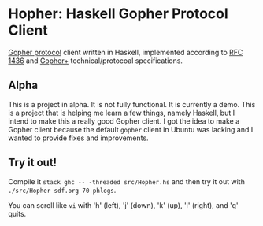 # Hopher: Haskell Gopher Protocol Client

[Gopher protocol](https://en.wikipedia.org/wiki/Gopher_%28protocol%29) client
written in Haskell, implemented according to [RFC
1436](https://tools.ietf.org/html/rfc1436) and
[Gopher+](https://gopher.floodgap.com/gopher/gw?a=gopher%3A%2F%2Fgopher.floodgap.com%2F0%2Fgopher%2Ftech%2Fgopherplus.txt)
technical/protocoal specifications.

## Alpha

This is a project in alpha. It is not fully functional. It is currently a demo.
This is a project that is helping me learn a few things, namely Haskell, but I
intend to make this a really good Gopher client. I got the idea to make a
Gopher client because the default `gopher` client in Ubuntu was lacking and I
wanted to provide fixes and improvements.

## Try it out!

Compile it `stack ghc -- -threaded src/Hopher.hs` and then try it out
with `./src/Hopher sdf.org 70 phlogs`.

You can scroll like `vi` with 'h' (left), 'j' (down), 'k' (up), 'l' (right),
and 'q' quits.
